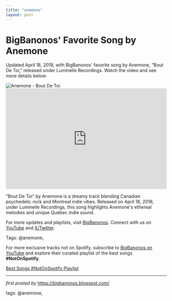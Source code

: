 ```yaml
---
title: "anemone"
layout: post
---
```

<!-- Post Title -->
<h1 >BigBanonos' Favorite Song by Anemone</h1> <!-- Introductory Text -->
<p >Updated April 18, 2018, with BigBanonos' favorite song by Anemone, "Bout De Toi," released under Luminelle Recordings. Watch the video and see more details below:</p> <!-- Featured Image -->
<div > <img src="https://best-fit.transforms.svdcdn.com/production/images/anemone_pressphoto_livingroom1.jpg?w=1200&q=5&auto=format&fit=crop&dm=1643282969&s=4dac6a3a2328b782a01a6596e9eb7453" alt="Anemone - Bout De Toi" />
</div> <!-- YouTube Video Embed -->
<div > <iframe width="100%" height="315" src="https://www.youtube.com/embed/cVAWux2O7mw" title="Anemone - Bout De Toi" frameborder="0" allow="accelerometer; autoplay; clipboard-write; encrypted-media; gyroscope; picture-in-picture; web-share" referrerpolicy="strict-origin-when-cross-origin" allowfullscreen></iframe>
</div> <!-- Song Information -->
<div > <p>"Bout De Toi" by Anemone is a dreamy track blending Canadian psychedelic rock and Montreal indie vibes. Released on April 18, 2018, under Luminelle Recordings, this song highlights Anemone's ethereal melodies and unique Quebec indie sound.</p>
</div> <!-- Footer Links -->
<div > <p>For more updates and playlists, visit <a href="https://bigbanonos.blogspot.com/" target="_blank">BigBanonos</a>. Connect with us on <a href="https://www.youtube.com/@BigBanonos" target="_blank">YouTube</a> and <a href="https://x.com/bigbanonos" target="_blank">X/Twitter</a>.</p>
</div> <!-- Tags -->
<p >Tags: @anemone,</p>


<!--Subscribe and Playlist Links-->
<div>
    <p>For more exclusive tracks not on Spotify, subscribe to <a href="https://www.youtube.com/@BigBanonos" target="_blank">BigBanonos on YouTube</a> and explore their curated playlist of the best songs <strong>#NotOnSpotify</strong>.</p>
    <p><a href="https://www.youtube.com/playlist?list=PLtuNtuTatqI0kFahUCbtbfenC_ET5O_tr" target="_blank">Best Songs #NotOnSpotify Playlist<br /></a></p></div>

<hr />

<p><em>first posted by</em> <a href="https://bigbanonos.blogspot.com/" rel="noopener" target="_new">https://bigbanonos.blogspot.com/</a></p>

<p>tags: @anemone,</p>
